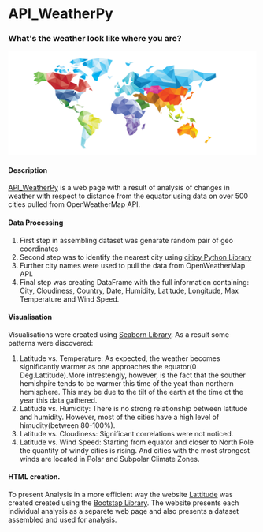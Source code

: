 # API_WeatherPy


### What's the weather look like where you are?
![main](images/image.png)

#### Description

[API_WeatherPy](https://github.com/janelcv/DataVisual/tree/master/API_WeatherPy%20) is a web page with a result of analysis of changes in weather with respect to distance from the equator using data on over 500 cities pulled from OpenWeatherMap API.

#### Data Processing

1. First step in assembling dataset was genarate random pair of geo coordinates
2. Second step was to identify the nearest city using [citipy Python Library](https://pypi.org/project/citipy/)
3. Further city names were used to pull the data from OpenWeatherMap API.
4. Final step was creating DataFrame with the full information containing: City, Cloudiness, Country, Date, Humidity, Latitude, Longitude, Max Temperature  and Wind Speed.

#### Visualisation
Visualisations were created using [Seaborn Library](https://seaborn.pydata.org). As a result some patterns were discovered:

1. Latitude vs. Temperature: As expected, the weather becomes significantly warmer as one approaches the equator(0 Deg.Lattitude).More intrestengly, however, is the fact that the souther hemishpire tends to be warmer this time of the yeat than northern hemisphere. This may be due to the tilt of the earth at the time ot the year this data gathered.
2. Latitude vs. Humidity: There is no strong relationship between latitude and humidity. However, most of the cities have a high level of himudity(between 80-100%).
3. Latitude vs. Cloudiness: Significant correlations were not noticed.
4. Latitude vs. Wind Speed: Starting from equator and closer to North Pole the quantity of windy cities is rising. And cities with the most strongest winds are located in Polar and Subpolar Climate Zones.


#### HTML creation.
To present Analysis in a more efficient way the website [Lattitude](https://github.com/janelcv/DataVisual/blob/master/API_WeatherPy%20/index.html) was created created using the [Bootstap Library](https://getbootstrap.com). The website presents each individual analysis as a separete web page and also presents a dataset assembled and used for analysis.
